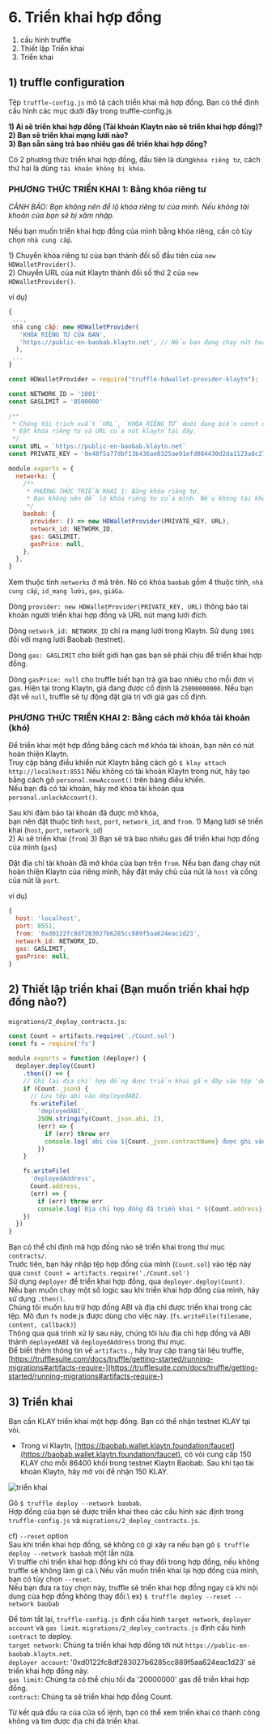 # 6. Triển khai hợp đồng

1. cấu hình truffle
2. Thiết lập Triển khai
3. Triển khai

## 1) truffle configuration <a href="#1-truffle-configuration" id="1-truffle-configuration"></a>

Tệp `truffle-config.js` mô tả cách triển khai mã hợp đồng. Bạn có thể định cấu hình các mục dưới đây trong truffle-config.js

**1) Ai sẽ triển khai hợp đồng (Tài khoản Klaytn nào sẽ triển khai hợp đồng)?**\
**2) Bạn sẽ triển khai mạng lưới nào?**\
**3) Bạn sẵn sàng trả bao nhiêu gas để triển khai hợp đồng?**

Có 2 phương thức triển khai hợp đồng, đầu tiên là dùng`khóa riêng tư`, cách thứ hai là dùng `tài khoản không bị khóa`.

### PHƯƠNG THỨC TRIỂN KHAI 1: Bằng khóa riêng tư <a href="#deploy-method-1-by-private-key" id="deploy-method-1-by-private-key"></a>

_CẢNH BÁO: Bạn không nên để lộ khóa riêng tư của mình. Nếu không tài khoản của bạn sẽ bị xâm nhập._

Nếu bạn muốn triển khai hợp đồng của mình bằng khóa riêng, cần có tùy chọn `nhà cung cấp`.

1\) Chuyển khóa riêng tư của bạn thành đối số đầu tiên của `new HDWalletProvider()`.\
2\) Chuyển URL của nút Klaytn thành đối số thứ 2 của `new HDWalletProvider()`.

ví dụ)

```javascript
{
 ...,
 nhà cung cấp: new HDWalletProvider(
   'KHÓA RIÊNG TƯ CỦA BẠN',
   'https://public-en-baobab.klaytn.net', // Nếu bạn đang chạy nút hoàn thiện, bạn có thể đặt url rpc của nút.
  ),
 ...
}
```

```javascript
const HDWalletProvider = require("truffle-hdwallet-provider-klaytn");

const NETWORK_ID = '1001'
const GASLIMIT = '8500000'

/**
 * Chúng tôi trích xuất `URL`, `KHÓA_RIÊNG_TƯ` dưới dạng biến const để có thể đặt giá trị dễ dàng.
 * Đặt khóa riêng tư và URL của nút klaytn tại đây.
 */
const URL = `https://public-en-baobab.klaytn.net`
const PRIVATE_KEY = '0x48f5a77dbf13b436ae0325ae91efd084430d2da1123a8c273d7df5009248f90c'

module.exports = {
  networks: {
    /**
     * PHƯƠNG THỨC TRIỂN KHAI 1: Bằng khóa riêng tư.
     * Bạn không nên để lộ khóa riêng tư của mình. Nếu không tài khoản của bạn sẽ bị xâm nhập!!
     */
    baobab: {
      provider: () => new HDWalletProvider(PRIVATE_KEY, URL),
      network_id: NETWORK_ID,
      gas: GASLIMIT,
      gasPrice: null,
    },
  },
}
```

Xem thuộc tính `networks` ở mã trên. Nó có khóa `baobab` gồm 4 thuộc tính, `nhà cung cấp`, `id_mạng lưới`, `gas`, `giáGa`.

Dòng `provider: new HDWalletProvider(PRIVATE_KEY, URL)` thông báo tài khoản người triển khai hợp đồng và URL nút mạng lưới đích.

Dòng `network_id: NETWORK_ID` chỉ ra mạng lưới trong Klaytn. Sử dụng `1001` đối với mạng lưới Baobab (testnet).

Dòng `gas: GASLIMIT` cho biết giới hạn gas bạn sẽ phải chịu để triển khai hợp đồng.

Dòng `gasPrice: null` cho truffle biết bạn trả giá bao nhiêu cho mỗi đơn vị gas. Hiện tại trong Klaytn, giá đang được cố định là `25000000000`. Nếu bạn đặt về `null`, truffle sẽ tự động đặt giá trị với giá gas cố định.

### PHƯƠNG THỨC TRIỂN KHAI 2: Bằng cách mở khóa tài khoản (khó) <a href="#deploy-method-2-by-unlocked-account-difficult" id="deploy-method-2-by-unlocked-account-difficult"></a>

Để triển khai một hợp đồng bằng cách mở khóa tài khoản, bạn nên có nút hoàn thiện Klaytn.\
Truy cập bảng điều khiển nút Klaytn bằng cách gõ `$ klay attach http://localhost:8551` Nếu không có tài khoản Klaytn trong nút, hãy tạo bằng cách gõ `personal.newAccount()` trên bảng điều khiển.\
Nếu bạn đã có tài khoản, hãy mở khóa tài khoản qua `personal.unlockAccount()`.

Sau khi đảm bảo tài khoản đã được mở khóa,\
bạn nên đặt thuộc tính `host`, `port`, `network_id`, and `from`. 1) Mạng lưới sẽ triển khai (`host`, `port`, `network_id`)\
2\) Ai sẽ triển khai (`from`) 3) Bạn sẽ trả bao nhiêu gas để triển khai hợp đồng của mình (`gas`)

Đặt địa chỉ tài khoản đã mở khóa của bạn trên `from`. Nếu bạn đang chạy nút hoàn thiện Klaytn của riêng mình, hãy đặt máy chủ của nút là `host` và cổng của nút là `port`.

ví dụ)

```javascript
{
  host: 'localhost',
  port: 8551,
  from: '0xd0122fc8df283027b6285cc889f5aa624eac1d23',
  network_id: NETWORK_ID,
  gas: GASLIMIT,
  gasPrice: null,
}
```

## 2) Thiết lập triển khai (Bạn muốn triển khai hợp đồng nào?) <a href="#2-deploy-setup-which-contract-do-you-want-to-deploy" id="2-deploy-setup-which-contract-do-you-want-to-deploy"></a>

`migrations/2_deploy_contracts.js`:

```javascript
const Count = artifacts.require('./Count.sol')
const fs = require('fs')

module.exports = function (deployer) {
  deployer.deploy(Count)
    .then(() => {
    // Ghi lại địa chỉ hợp đồng được triển khai gần đây vào tệp 'deployedAddress'.
    if (Count._json) {
      // Lưu tệp abi vào deployedABI.
      fs.writeFile(
        'deployedABI',
        JSON.stringify(Count._json.abi, 2),
        (err) => {
          if (err) throw err
          console.log(`abi của ${Count._json.contractName} được ghi vào tệp deployedABI`)
        })
    }

    fs.writeFile(
      'deployedAddress',
      Count.address,
      (err) => {
        if (err) throw err
        console.log(`Địa chỉ hợp đồng đã triển khai * ${Count.address} * được ghi vào tệp deployedAddress file`)
    })
  })
}
```

Bạn có thể chỉ định mã hợp đồng nào sẽ triển khai trong thư mục `contracts/`.\
Trước tiên, bạn hãy nhập tệp hợp đồng của mình (`Count.sol`) vào tệp này qua `const Count = artifacts.require('./Count.sol')`\
Sử dụng `deployer` để triển khai hợp đồng, qua `deployer.deploy(Count)`.\
Nếu bạn muốn chạy một số logic sau khi triển khai hợp đồng của mình, hãy sử dụng `.then()`.\
Chúng tôi muốn lưu trữ hợp đồng ABI và địa chỉ được triển khai trong các tệp. Mô đun `fs` node.js được dùng cho việc này. (`fs.writeFile(filename, content, callback)`)\
Thông qua quá trình xử lý sau này, chúng tôi lưu địa chỉ hợp đồng và ABI thành `deployedABI` và `deployedAddress` trong thư mục.\
Để biết thêm thông tin về `artifacts.`, hãy truy cập trang tài liệu truffle, [https://trufflesuite.com/docs/truffle/getting-started/running-migrations#artifacts-require-](https://trufflesuite.com/docs/truffle/getting-started/running-migrations#artifacts-require-)

## 3) Triển khai <a href="#3-deploy" id="3-deploy"></a>

Bạn cần KLAY triển khai một hợp đồng. Bạn có thể nhận testnet KLAY tại vòi.

* Trong ví Klaytn, [https://baobab.wallet.klaytn.foundation/faucet](https://baobab.wallet.klaytn.foundation/faucet), có vòi cung cấp 150 KLAY cho mỗi 86400 khối trong testnet Klaytn Baobab. Sau khi tạo tài khoản Klaytn, hãy mở vòi để nhận 150 KLAY.

![triển khai](../../../bapp/tutorials/count-bapp/images/tutorial-3deploy.gif)

Gõ `$ truffle deploy --network baobab`.\
Hợp đồng của bạn sẽ được triển khai theo các cấu hình xác định trong `truffle-config.js` và `migrations/2_deploy_contracts.js`.

cf) `--reset` option\
Sau khi triển khai hợp đồng, sẽ không có gì xảy ra nếu bạn gõ `$ truffle deploy --network baobab` một lần nữa.\
Vì truffle chỉ triển khai hợp đồng khi có thay đổi trong hợp đồng, nếu không truffle sẽ không làm gì cả.\ Nếu vẫn muốn triển khai lại hợp đồng của mình, bạn có tùy chọn `--reset`.\
Nếu bạn đưa ra tùy chọn này, truffle sẽ triển khai hợp đồng ngay cả khi nội dung của hợp đồng không thay đổi.\ ex) `$ truffle deploy --reset --network baobab`

Để tóm tắt lại, `truffle-config.js` định cấu hình `target network`, `deployer account` và `gas limit`. `migrations/2_deploy_contracts.js` định cấu hình `contract` to deploy.\
`target network`: Chúng ta triển khai hợp đồng tới nút `https://public-en-baobab.klaytn.net`.\
`deployer account`: '0xd0122fc8df283027b6285cc889f5aa624eac1d23' sẽ triển khai hợp đồng này.\
`gas limit`: Chúng ta có thể chịu tối đa '20000000' gas để triển khai hợp đồng.\
`contract`: Chúng ta sẽ triển khai hợp đồng Count.

Từ kết quả đầu ra của cửa số lệnh, bạn có thể xem triển khai có thành công không và tìm được địa chỉ đã triển khai.
